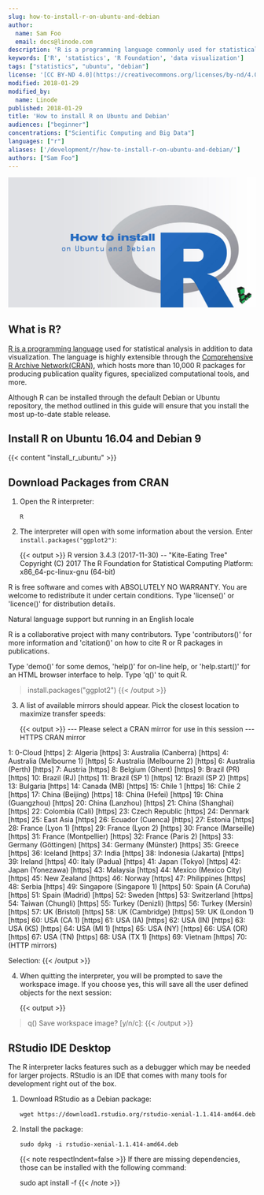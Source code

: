 ```yaml
---
slug: how-to-install-r-on-ubuntu-and-debian
author:
  name: Sam Foo
  email: docs@linode.com
description: 'R is a programming language commonly used for statistical analysis and data visualization. Learn how to install the base R package on your Linode.'
keywords: ['R', 'statistics', 'R Foundation', 'data visualization']
tags: ["statistics", "ubuntu", "debian"]
license: '[CC BY-ND 4.0](https://creativecommons.org/licenses/by-nd/4.0)'
modified: 2018-01-29
modified_by:
  name: Linode
published: 2018-01-29
title: 'How to install R on Ubuntu and Debian'
audiences: ["beginner"]
concentrations: ["Scientific Computing and Big Data"]
languages: ["r"]
aliases: ['/development/r/how-to-install-r-on-ubuntu-and-debian/']
authors: ["Sam Foo"]
---
```


![How to install R on Ubuntu and Debian](install-r-ubuntu-debian-title.jpg "How to install R on Ubuntu and Debian title graphic")

## What is R?

[R is a programming language](https://www.r-project.org/about.html) used for statistical analysis in addition to data visualization. The language is highly extensible through the [Comprehensive R Archive Network(CRAN)](https://cran.r-project.org/), which hosts more than 10,000 R packages for producing publication quality figures, specialized computational tools, and more.

Although R can be installed through the default Debian or Ubuntu repository, the method outlined in this guide will ensure that you install the most up-to-date stable release.

## Install R on Ubuntu 16.04 and Debian 9

{{< content "install_r_ubuntu" >}}

## Download Packages from CRAN

1.  Open the R interpreter:

        R

2.  The interpreter will open with some information about the version. Enter `install.packages("ggplot2")`:

    {{< output >}}
R version 3.4.3 (2017-11-30) -- "Kite-Eating Tree"
Copyright (C) 2017 The R Foundation for Statistical Computing
Platform: x86_64-pc-linux-gnu (64-bit)

R is free software and comes with ABSOLUTELY NO WARRANTY.
You are welcome to redistribute it under certain conditions.
Type 'license()' or 'licence()' for distribution details.

  Natural language support but running in an English locale

R is a collaborative project with many contributors.
Type 'contributors()' for more information and
'citation()' on how to cite R or R packages in publications.

Type 'demo()' for some demos, 'help()' for on-line help, or
'help.start()' for an HTML browser interface to help.
Type 'q()' to quit R.

> install.packages("ggplot2")
{{< /output >}}

3.  A list of available mirrors should appear. Pick the closest location to maximize transfer speeds:

    {{< output >}}
--- Please select a CRAN mirror for use in this session ---
HTTPS CRAN mirror

 1: 0-Cloud [https]                   2: Algeria [https]
 3: Australia (Canberra) [https]      4: Australia (Melbourne 1) [https]
 5: Australia (Melbourne 2) [https]   6: Australia (Perth) [https]
 7: Austria [https]                   8: Belgium (Ghent) [https]
 9: Brazil (PR) [https]              10: Brazil (RJ) [https]
11: Brazil (SP 1) [https]            12: Brazil (SP 2) [https]
13: Bulgaria [https]                 14: Canada (MB) [https]
15: Chile 1 [https]                  16: Chile 2 [https]
17: China (Beijing) [https]          18: China (Hefei) [https]
19: China (Guangzhou) [https]        20: China (Lanzhou) [https]
21: China (Shanghai) [https]         22: Colombia (Cali) [https]
23: Czech Republic [https]           24: Denmark [https]
25: East Asia [https]                26: Ecuador (Cuenca) [https]
27: Estonia [https]                  28: France (Lyon 1) [https]
29: France (Lyon 2) [https]          30: France (Marseille) [https]
31: France (Montpellier) [https]     32: France (Paris 2) [https]
33: Germany (Göttingen) [https]      34: Germany (Münster) [https]
35: Greece [https]                   36: Iceland [https]
37: India [https]                    38: Indonesia (Jakarta) [https]
39: Ireland [https]                  40: Italy (Padua) [https]
41: Japan (Tokyo) [https]            42: Japan (Yonezawa) [https]
43: Malaysia [https]                 44: Mexico (Mexico City) [https]
45: New Zealand [https]              46: Norway [https]
47: Philippines [https]              48: Serbia [https]
49: Singapore (Singapore 1) [https]  50: Spain (A Coruña) [https]
51: Spain (Madrid) [https]           52: Sweden [https]
53: Switzerland [https]              54: Taiwan (Chungli) [https]
55: Turkey (Denizli) [https]         56: Turkey (Mersin) [https]
57: UK (Bristol) [https]             58: UK (Cambridge) [https]
59: UK (London 1) [https]            60: USA (CA 1) [https]
61: USA (IA) [https]                 62: USA (IN) [https]
63: USA (KS) [https]                 64: USA (MI 1) [https]
65: USA (NY) [https]                 66: USA (OR) [https]
67: USA (TN) [https]                 68: USA (TX 1) [https]
69: Vietnam [https]                  70: (HTTP mirrors)


Selection:
{{< /output >}}

4.  When quitting the interpreter, you will be prompted to save the workspace image. If you choose yes, this will save all the user defined objects for the next session:

    {{< output >}}
> q()
Save workspace image? [y/n/c]:
{{< /output >}}

## RStudio IDE Desktop

The R interpreter lacks features such as a debugger which may be needed for larger projects. RStudio is an IDE that comes with many tools for development right out of the box.

1.  Download RStudio as a Debian package:

        wget https://download1.rstudio.org/rstudio-xenial-1.1.414-amd64.deb

2.  Install the package:

        sudo dpkg -i rstudio-xenial-1.1.414-amd64.deb

    {{< note respectIndent=false >}}
If there are missing dependencies, those can be installed with the following command:

    sudo apt install -f
{{< /note >}}
